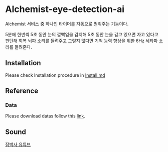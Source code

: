 # Alchemist-eye-detection-ai
Alchemist 서비스 중 하나인 타이머를 자동으로 멈춰주는 기능이다.

5분에 한번씩 5초 동안 눈의 깜빡임을 감지해 5초 동안 눈을 감고 있으면 자고 있다고 판단해 회복 뇌파 소리를 들려주고 그렇지 않다면 기억 능력 향상을 위한 6Hz 세타파 소리를 들려준다.

## Installation

Please check Installation procedure in [Install.md](https://github.com/CV-JaeHa/virtual-environment-list/blob/main/torchcv.md)



## Reference

### Data

Please download datas follow this [link](https://www.kaggle.com/deepshah16/silhouettes-of-human-posture?select=bending).



## Sound

[잠박사 유튜브](https://www.youtube.com/channel/UClrKpnEehrQydacUHBptWcw/videos)


